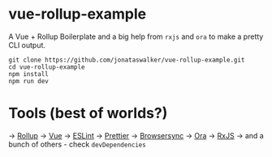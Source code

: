 # vue-rollup-example

A Vue + Rollup Boilerplate and a big help from `rxjs` and `ora` to make a pretty CLI output.

```shell
git clone https://github.com/jonataswalker/vue-rollup-example.git
cd vue-rollup-example
npm install
npm run dev
```

# Tools (best of worlds?)

&#8594; [Rollup](http://rollupjs.org)
&#8594; [Vue](https://vuejs.org)
&#8594; [ESLint](https://eslint.org)
&#8594; [Prettier](https://prettier.io)
&#8594; [Browsersync](https://browsersync.io)
&#8594; [Ora](https://github.com/sindresorhus/ora)
&#8594; [RxJS](https://rxjs-dev.firebaseapp.com)
&#8594; and a bunch of others - check `devDependencies`
